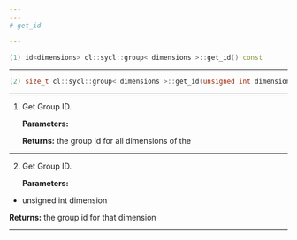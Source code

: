 ```yaml
---
---
# get_id

---
```


```cpp
(1) id<dimensions> cl::sycl::group< dimensions >::get_id() const
```

---

```cpp
(2) size_t cl::sycl::group< dimensions >::get_id(unsigned int dimension) const
```

---

1. Get Group ID. 

   **Parameters:**

   **Returns:** the group id for all dimensions of the 

---

2. Get Group ID. 

   **Parameters:**

  * unsigned int dimension

   

   **Returns:** the group id for that dimension 

---

